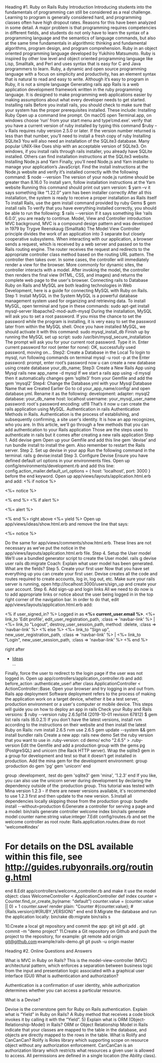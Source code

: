 Heading #1. Ruby on Rails
Ruby Introduction 
Introducing students into the fundamentals of programming can still be considered as a real challenge. Learning to program is generally considered hard, and programming classes often have high dropout rates. Reasons for this have been analyzed in some detail. A major problem is that programming requires competencies in different fields, and students do not only have to learn the syntax of a programming language and the semantics of language commands, but also at the same time fundamentals in algorithmic thinking and fundamental algorithms, program design, and program comprehension.
Ruby in an object oriented programming language developed by Yukihiro Matsumoto. Ruby is inspired by other low level and object oriented programming language like Lisp, Smalltalk, and Perl and uses syntax that is easy for C and Java programmers to learn. Ruby, a dynamic and open source programming language with a focus on simplicity and productivity, has an element syntax that is natural to read and easy to write.
Although it’s easy to program in Ruby, it is not a simple language 
Generating rails app
Rails is a web application development framework written in the ruby programming language. It is designed to make programming web applications easier by making assumptions about what every developer needs to get started.
Installing rails
Before you install rails, you should check to make sure that your system has the proper prerequisites installed. These include:
Installing Ruby
Open up a command line prompt. On macOS open Terminal.app, on windows choose ‘run’ from your start menu and type’cmd.exe’. verify that you have a current version of ruby installed by typing this command $ruby –v
Rails requires ruby version 2.5.0 or later. If the version number returned is less than that number, you’ll need to install a fresh copy of ruby 
 Installing SQLite3 
You will also need an installation of the SQLite3 database. Many popular UNIX-like Oses ship with an acceptable version of SQLite3. On windows, if you install rails through rails installer, you already have SQLite installed. Others can find installation instructions at the SQLite3 website.
Installing Node.js and Yarn 
Finally, you’ll need Node.js and Yarn installer to manage your application’s JavaScript. 
Find the install instructions at the Node.js website and verify it’s installed correctly with the following command: $ node --version 
The version of your node.js runtime should be greater than 8.16.0
To install yarn, follow installation instructions at the Yarn website
Running this command should print out yarn version: $ yarn –v it says something like “1.22.0” yarn has been installer correctly
After all this installation, the system is ready to receive a proper installation as Rails itself
To install Rails, use the gem install command provided by ruby Gems $ gem install rails 
To verify that you have everything installed correctly, you should be able to run the following: $ rails --version
If it says something like ‘rails 6.0.0’, you are ready to continue.
Model, View and Controller introduction 
MVC background, MVC is a compound design pattern and was developed in 1979 by Trygve Reenskaug (Smalltalk)
The Model View Controller principle divides the work of an application into 3 separate but closely cooperative subsystems.
When interacting with our application, a browser sends a request, which is received by a web server and passed on to the Rails routing engine. The router receives the request and redirects to the appropriate controller class method based on the routing URL pattern.
The controller then takes over. In some cases, the controller will immediately render a view for the browser. More commonly for dynamic sites, the controller interacts with a model.
After invoking the model, the controller then renders the final view (HTML, CSS, and images) and returns the complete web page to the user's browser.
Connecting rails to Database
Ruby on Rails and MySQL are both leading technologies in Web Development, here is a guide for connecting MySQL with Ruby on Rails.
Step 1: Install MySQL in the System
MySQL is a powerful database management system used for organizing and retrieving data. To install MySQL, open terminal and type in these commands: sudo apt-get install mysql-server libapache2-mod-auth-mysql During the installation, MySQL will ask you to set a root password. If you miss the chance to set the password while the program is installing, it is very easy to set the password later from within the MySQL shell. Once you have installed MySQL, we should activate it with this command: sudo mysql_install_db Finish up by running the MySQL set up script: sudo /usr/bin/mysql_secure_installation The prompt will ask you for your current root password. Type it in. Enter current password for root (enter for none): OK, successfully used password, moving on…
Step2: Create a Database in the Local
To login to mysql, run following commands on terminal mysql -u root -p at the Enter password: prompt, enter root’s password now u can create a new database using create database your_db_name;
Step3: Create a New Rails App using Mysql
rails new app_name -d mysql
If we start a rails app using -d mysql then it automatically changes gem ‘sqlite3’ from your Gemfile and add the gem ‘mysql2’
Step4: Change the Database.yml with your Mysql Database Name that we Created Earlier
Go to cd your_app_name/config/ and open database.yml. Rename it as the following:
development:
adapter: mysql2
database: your_db_name
host: localhost
username: your_mysql_user_name
password: root's password
encoding: utf8
That’s it now u can create the rails application using MySQL.
Authentication in rails
Authentication Methods in Rails. Authentication is the process of establishing, and subsequently confirming, a site user's identity. It is how an app recognizes, who you are. In this article, we'll go through a few methods that you can add authentication to your Rails application
Those are the steps used to authenticate in rails but it comes after creating a new rails application
Step 1. Add devise gem
Open up your Gemfile and add this line
gem 'devise'
and run
bundle install
to install the gem. Also remember to restart the Rails server.
Step 2. Set up devise in your app
Run the following command in the terminal.
rails g devise:install
Step 3. Configure Devise
Ensure you have defined default url options in your environments files. Open up config/environments/development.rb and add this line:
   config.action_mailer.default_url_options = { host: 'localhost', port: 3000 }
before the end keyword.
Open up app/views/layouts/application.html.erb and add:
<% if notice %>
  <p class="alert alert-success"><%= notice %></p>
<% end %>
<% if alert %>
  <p class="alert alert-danger"><%= alert %></p>
<% end %>
right above
   <%= yield %>
Open up app/views/ideas/show.html.erb and remove the line that says:
<p id="notice"><%= notice %></p>
Do the same for app/views/comments/show.html.erb. These lines are not necessary as we’ve put the notice in the app/views/layouts/application.html.erb file.
Step 4. Setup the User model
We’ll use a bundled generator script to create the User model.
   rails g devise user
   rails db:migrate
Coach: Explain what user model has been generated. What are the fields?
Step 5. Create your first user
Now that you have set everything up you can create your first user. Devise creates all the code and routes required to create accounts, log in, log out, etc.
Make sure your rails server is running, open http://localhost:3000/users/sign_up and create your user account.
Step 6. Add sign-up and login links
All we need to do now is to add appropriate links or notice about the user being logged in in the top right corner of the navigation bar.
In order to do that, edit app/views/layouts/application.html.erb add:
<p class="navbar-text float-right">
<% if user_signed_in? %>
  Logged in as <strong><%= current_user.email %></strong>.
  <%= link_to 'Edit profile', edit_user_registration_path, :class => 'navbar-link' %> |
  <%= link_to "Logout", destroy_user_session_path, method: :delete, :class => 'navbar-link'  %>
<% else %>
  <%= link_to "Sign up", new_user_registration_path, :class => 'navbar-link'  %> |
  <%= link_to "Login", new_user_session_path, :class => 'navbar-link'  %>
<% end %>
</p>
right after
  <ul class="navbar-nav mr-auto">
    <li class="nav-item active">
      <a class="nav-link" href="/ideas">Ideas</a>
    </li>
    ...
  </ul>
Finally, force the user to redirect to the login page if the user was not logged in. Open up app/controllers/application_controller.rb and add:
  before_action :authenticate_user!
after class ApplicationController < ActionController::Base.
Open your browser and try logging in and out from.
Rails app deployment 
Software deployment refers to the process of making the application work on a target device, whether it be a test server, production environment or a user's computer or mobile device.
This steps will guide you on how to deploy an app in rails
Check your Ruby and Rails versions:
$ ruby --version
ruby 2.6.5p114 (2019-10-01 revision 67812)
$ gem list rails
rails (6.0.2.1)
If you don't have the latest versions, install rvm according to the instructions on their website and then install the latest Ruby on Rails:
rvm install 2.6.5
rvm use 2.6.5
gem update --system && gem install bundler rails
Create a new app:
rails new demo
Set the ruby version that you want to use in .ruby-version:
cd demo/
echo "2.6.5" > .ruby-version
Edit the Gemfile and add a production group with the gems pg (PostgreSQL) and unicorn (the Rack HTTP server). Wrap the sqlite3 gem in a group for development and test so that it doesn't get installed in production. Add the mina gem for the development environment:
group :production do
  gem 'pg'
  gem 'unicorn'
end
 
group :development, :test do
  gem 'sqlite3'
  gem 'mina', '1.2.3'
end
If you like, you can also use the unicorn server during development by declaring the dependency outside of the :production group.
This tutorial was tested with Mina version 1.2.3 - if there are newer versions available, it's recommended to use 1.2.3 first and then update to the new version.
5.Install all dependencies locally skipping those from the production group:
bundle install --without=production
6.Generate a controller for serving a page and a model:
bin/rails generate controller welcome index
bin/rails generate model counter name:string value:integer
7.Edit config/routes.rb and set the welcome controller as root route:
Rails.application.routes.draw do
  root 'welcome#index'
 
  # For details on the DSL available within this file, see http://guides.rubyonrails.org/routing.html
end
8.Edit app/controllers/welcome_controller.rb and make it use the model object:
class WelcomeController < ApplicationController
  def index
    counter = Counter.find_or_create_by(name: "default")
    counter.value = (counter.value || 0) + 1
    counter.save!
    render plain: "Counter #{counter.value}; #{Rails.version}/#{RUBY_VERSION}"
  end
end
9.Migrate the database and run the application locally:
bin/rake db:migrate
bin/rails s
 
10.Create a local git repository and commit the app:
git init
git add .
git commit -m "demo project"
11.Create a Git repository on Github and push the project to the repository, for example:
git remote add origin git@github.com:example/rails-demo.git
     git push -u origin master



Heading #2. Online Questions and Answers

What is MVC in Ruby on Rails?
This is the model-view-controller (MVC) architectural pattern, which enforces a separation between business logic from the input and presentation logic associated with a graphical user interface (GUI)
What is authentication and authorization?
 
Authentication is a confirmation of user identity, while authorization determines whether you can access a particular resource.
 
What is a Devise?

Devise is the cornerstone gem for Ruby on Rails authentication. 
Explain what is “Yield” in Ruby on Rails?
A Ruby method that receives a code block invokes it by calling it with the “Yield”.
5) Explain what is ORM (Object-Relationship-Model) in Rails?
ORM or Object Relationship Model in Rails indicate that your classes are mapped to the table in the database, and objects are directly mapped to the rows in the table.
What is Rolify and CanCanCan?
Rolify is Roles library which supporting scope on resource object without any authorization enforcement. CanCanCan is an authorization library which restricts what resources a given user is allowed to access. All permissions are defined in a single location (the Ability class).



